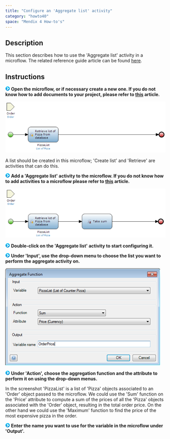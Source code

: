 ```yaml
---
title: "Configure an 'Aggregate list' activity"
category: "howto40"
space: "Mendix 4 How-to's"
---
```

## Description

This section describes how to use the 'Aggregate list' activity in a microflow. The related reference guide article can be found [here](/refguide4/Aggregate+List).

## Instructions

![](attachments/819203/917932.png) **Open the microflow, or if necessary create a new one. If you do not know how to add documents to your project, please refer to [this](add-documents-to-a-module) article.**

![](attachments/2621501/2752771.png)

A list should be created in this microflow; 'Create list' and 'Retrieve' are activities that can do this.

![](attachments/819203/917932.png) **Add a 'Aggregate list' activity to the microflow. If you do not know how to add activities to a microflow please refer to [this](add-an-activity-to-a-microflow) article.**

![](attachments/2621501/2752770.png)

![](attachments/819203/917932.png) **Double-click on the 'Aggregate list' activity to start configuring it.**

![](attachments/819203/917932.png) **Under 'Input', use the drop-down menu to choose the list you want to perform the aggregate activity on.**

![](attachments/2621501/2752773.png)

![](attachments/819203/917932.png) **Under 'Action', choose the aggregation function and the attribute to perform it on using the drop-down menus.**

In the screenshot 'PizzaList' is a list of 'Pizza' objects associated to an 'Order' object passed to the microflow. We could use the 'Sum' function on the 'Price' attribute to compute a sum of the prices of all the 'Pizza' objects associated with the 'Order' object, resulting in the total order price. On the other hand we could use the 'Maximum' function to find the price of the most expensive pizza in the order.

![](attachments/819203/917932.png) **Enter the name you want to use for the variable in the microflow under 'Output'.**
